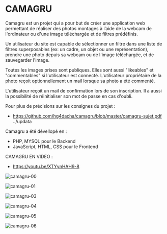# CAMAGRU
Camagru est un projet qui a pour but de créer une application web permettant de réaliser des photos montages à l’aide de la webcam de l'ordinateur ou d'une image téléchargée et de filtres prédéfinis.

Un utilisateur du site est capable de sélectionner un filtre dans une liste de filtres superposables (ex: un cadre, un objet ou une représentation), prendre une photo depuis sa webcam ou de l'image téléchargée, et de sauvegarder l'image.

Toutes les images prises sont publiques. Elles sont aussi "likeables" et "commentables" si l'utilisateur est connecté. L'utilisateur propriétaire de la photo reçoit optionnellement un mail lorsque sa photo a été commenté.

L'utilisateur reçoit un mail de confirmation lors de son inscription. Il a aussi la possibilité de réinitialiser son mot de passe en cas d'oubli.

Pour plus de précisions sur les consignes du projet :
- https://github.com/hg4dacha/camagru/blob/master/camagru-sujet.pdf
../updata

Camagru a été dévellopé en :
- PHP, MYSQL pour le Backend
- JavaScript, HTML, CSS pour le Frontend

CAMAGRU EN VIDEO :
- https://youtu.be/XTYynHAH9-8


![camagru-00](https://user-images.githubusercontent.com/55346395/176746099-2f05068e-c9c4-41b1-900e-17cff4b3c483.png)

![camagru-01](https://user-images.githubusercontent.com/55346395/176746308-a7d8f104-ce45-4f1b-9e4d-6eb6c892bd9b.png)

![camagru-03](https://user-images.githubusercontent.com/55346395/176748115-f5cc846c-48be-40c5-a621-c424e29e8e0c.png)

![camagru-04](https://user-images.githubusercontent.com/55346395/176748167-23552033-2423-4d9f-a4b8-2e1197ad9da3.png)

![camagru-05](https://user-images.githubusercontent.com/55346395/176748244-75c78971-b1f2-4b44-8c27-b13780f4c6de.png)

![camagru-06](https://user-images.githubusercontent.com/55346395/176748682-aba510b8-ba21-4d8b-85c5-bcc6dc5b85f4.png)
